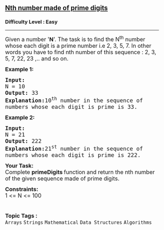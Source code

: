 <h2><a href="https://practice.geeksforgeeks.org/problems/nth-number-made-of-prime-digits4319/1?page=1&category=Strings&difficulty=Easy&sortBy=difficulty">Nth number made of prime digits</a></h2><h3>Difficulty Level : Easy</h3><hr><div class="problems_problem_content__Xm_eO"><p><span style="font-size:18px">Given a number '<strong>N</strong>'. The task is to find the N<sup>th</sup> number whose each digit is a prime number i.e 2, 3, 5, 7. In other words you have to find nth number of this sequence : 2, 3, 5, 7, 22, 23 ,.. and so on.</span></p>

<p><span style="font-size:18px"><strong>Example 1:</strong></span></p>

<pre><span style="font-size:18px"><strong>Input:
</strong>N = 10
<strong>Output: </strong>33<strong>
Explanation:</strong>10<sup>th</sup> number in the sequence of
numbers whose each digit is prime is 33.</span>
</pre>

<p><span style="font-size:18px"><strong>Example 2:</strong></span></p>

<pre><span style="font-size:18px"><strong>Input:
</strong>N = 21
<strong>Output: </strong>222<strong>
Explanation:</strong>21<sup>st</sup> number in the sequence of
numbers whose each digit is prime is 222.</span></pre>

<p><span style="font-size:18px"><strong>Your Task:</strong><br>
Complete&nbsp;<strong>primeDigits&nbsp;</strong>function and return the nth number of the given sequence made of prime digits.</span></p>

<p><span style="font-size:18px"><strong>Constraints:</strong><br>
1 &lt;= N &lt;= 100</span>&nbsp;</p>
</div><br><p><span style=font-size:18px><strong>Topic Tags : </strong><br><code>Arrays</code>&nbsp;<code>Strings</code>&nbsp;<code>Mathematical</code>&nbsp;<code>Data Structures</code>&nbsp;<code>Algorithms</code>&nbsp;